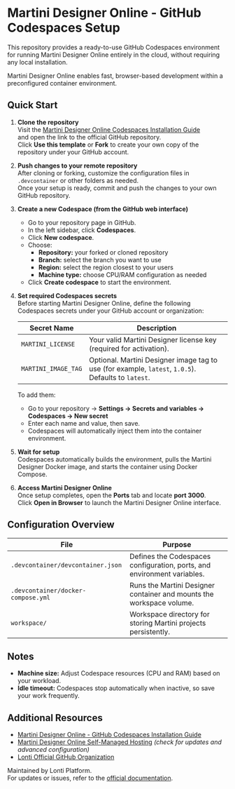 # Martini Designer Online - GitHub Codespaces Setup

This repository provides a ready-to-use GitHub Codespaces environment for running Martini Designer Online entirely in the cloud, without requiring any local installation.

Martini Designer Online enables fast, browser-based development within a preconfigured container environment.

## Quick Start

1. **Clone the repository**  
   Visit the [Martini Designer Online Codespaces Installation Guide](https://developer.lonti.com/docs/martini/installation-configuration/designer-online/self-managed/installation/github-codespaces/#notes)  
   and open the link to the official GitHub repository.  
   Click **Use this template** or **Fork** to create your own copy of the repository under your GitHub account.

2. **Push changes to your remote repository**  
   After cloning or forking, customize the configuration files in `.devcontainer` or other folders as needed.  
   Once your setup is ready, commit and push the changes to your own GitHub repository.

3. **Create a new Codespace (from the GitHub web interface)**  
   - Go to your repository page in GitHub.  
   - In the left sidebar, click **Codespaces**.  
   - Click **New codespace**.  
   - Choose:
     - **Repository:** your forked or cloned repository  
     - **Branch:** select the branch you want to use  
     - **Region:** select the region closest to your users  
     - **Machine type:** choose CPU/RAM configuration as needed  
   - Click **Create codespace** to start the environment.

4. **Set required Codespaces secrets**  
   Before starting Martini Designer Online, define the following Codespaces secrets under your GitHub account or organization:

   | Secret Name | Description |
   |--------------|-------------|
   | `MARTINI_LICENSE` | Your valid Martini Designer license key (required for activation). |
   | `MARTINI_IMAGE_TAG` | Optional. Martini Designer image tag to use (for example, `latest`, `1.0.5`). Defaults to `latest`. |

   To add them:  
   - Go to your repository → **Settings → Secrets and variables → Codespaces → New secret**  
   - Enter each name and value, then save.  
   - Codespaces will automatically inject them into the container environment.

5. **Wait for setup**  
   Codespaces automatically builds the environment, pulls the Martini Designer Docker image, and starts the container using Docker Compose.

6. **Access Martini Designer Online**  
   Once setup completes, open the **Ports** tab and locate **port 3000**.  
   Click **Open in Browser** to launch the Martini Designer Online interface.

## Configuration Overview

| File | Purpose |
|------|----------|
| `.devcontainer/devcontainer.json` | Defines the Codespaces configuration, ports, and environment variables. |
| `.devcontainer/docker-compose.yml` | Runs the Martini Designer container and mounts the workspace volume. |
| `workspace/` | Workspace directory for storing Martini projects persistently. |

## Notes 

- **Machine size:** Adjust Codespace resources (CPU and RAM) based on your workload.  
- **Idle timeout:** Codespaces stop automatically when inactive, so save your work frequently.  

## Additional Resources

- [Martini Designer Online - GitHub Codespaces Installation Guide](https://developer.lonti.com/docs/martini/installation-configuration/designer-online/self-managed/installation/github-codespaces/#notes)
- [Martini Designer Online Self-Managed Hosting](https://developer.lonti.com/docs/martini/installation-configuration/designer-online/self-managed/) *(check for updates and advanced configuration)*
- [Lonti Official GitHub Organization](https://github.com/Lonti)

Maintained by Lonti Platform.  
For updates or issues, refer to the [official documentation](https://developer.lontiplatform.com/).
